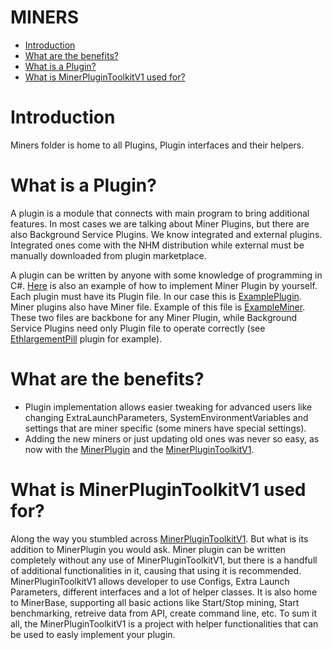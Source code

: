 # MINERS

- [Introduction](#introduction)
- [What are the benefits?](#benefits)
- [What is a Plugin?](#plugin)
- [What is MinerPluginToolkitV1 used for?](#toolkit)

# <a name="introduction"></a> Introduction

Miners folder is home to all Plugins, Plugin interfaces and their helpers.

# <a name="plugin"></a> What is a Plugin?

A plugin is a module that connects with main program to bring additional features. In most cases we are talking about Miner Plugins, but there are also Background Service Plugins. We know integrated and external plugins. 
Integrated ones come with the NHM distribution while external must be manually downloaded from plugin marketplace.

A plugin can be written by anyone with some knowledge of programming in C#.
[Here](Example) is also an example of how to implement Miner Plugin by yourself.
Each plugin must have its Plugin file. In our case this is [ExamplePlugin](Example/ExamplePlugin.cs).
Miner plugins also have Miner file. Example of this file is [ExampleMiner](Example/ExampleMiner.cs).
These two files are backbone for any Miner Plugin, while Background Service Plugins need only Plugin file to operate correctly (see [EthlargementPill](Ethlargement/EthlargementPlugin.cs) plugin for example).

# <a name="benefits"></a> What are the benefits?

- Plugin implementation allows easier tweaking for advanced users like changing ExtraLaunchParameters, SystemEnvironmentVariables and settings that are miner specific (some miners have special settings).
- Adding the new miners or just updating old ones was never so easy, as now with the [MinerPlugin](MinerPlugin) and the [MinerPluginToolkitV1](MinerPluginToolkitV1).

# <a name="toolkit"></a> What is MinerPluginToolkitV1 used for?

Along the way you stumbled across [MinerPluginToolkitV1](MinerPluginToolkitV1). But what is its addition to MinerPlugin you would ask.
Miner plugin can be written completely without any use of MinerPluginToolkitV1, but there is a handfull of additional functionalities in it, causing that using it is recommended.
MinerPluginToolkitV1 allows developer to use Configs, Extra Launch Parameters, different interfaces and a lot of helper classes. It is also home to MinerBase, supporting all basic actions like Start/Stop mining, Start benchmarking, retreive data from API, create command line, etc.
To sum it all, the MinerPluginToolkitV1 is a project with helper functionalities that can be used to easly implement your plugin.

